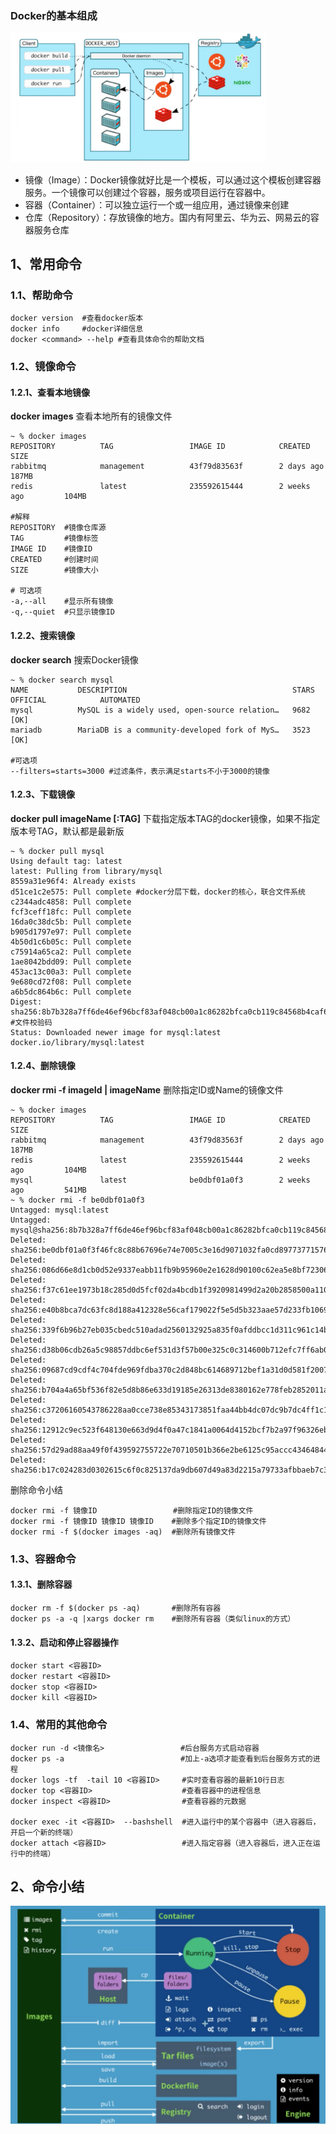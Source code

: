 

### Docker的基本组成

<img src=".images/image-20200627183642417.png" alt="image-20200627183642417" style="zoom:40%;" />

- 镜像（Image）：Docker镜像就好比是一个模板，可以通过这个模板创建容器服务。一个镜像可以创建过个容器，服务或项目运行在容器中。
- 容器（Container）：可以独立运行一个或一组应用，通过镜像来创建
- 仓库（Repository）：存放镜像的地方。国内有阿里云、华为云、网易云的容器服务仓库



## 1、常用命令

### 1.1、帮助命令

```shell
docker version 	#查看docker版本
docker info 	#docker详细信息
docker <command> --help #查看具体命令的帮助文档
```

### 1.2、镜像命令

#### 1.2.1、查看本地镜像

**docker images** 查看本地所有的镜像文件

```shell
~ % docker images
REPOSITORY          TAG                 IMAGE ID            CREATED             SIZE
rabbitmq            management          43f79d83563f        2 days ago          187MB
redis               latest              235592615444        2 weeks ago         104MB

#解释
REPOSITORY	#镜像仓库源
TAG			#镜像标签
IMAGE ID	#镜像ID
CREATED		#创建时间
SIZE		#镜像大小

# 可选项
-a,--all 	#显示所有镜像
-q,--quiet	#只显示镜像ID
```

#### 1.2.2、搜索镜像 

**docker search** 搜索Docker镜像

```shell
~ % docker search mysql
NAME           DESCRIPTION                                     STARS               OFFICIAL            AUTOMATED
mysql          MySQL is a widely used, open-source relation…   9682                [OK]                
mariadb        MariaDB is a community-developed fork of MyS…   3523                [OK]   

#可选项
--filters=starts=3000 #过滤条件，表示满足starts不小于3000的镜像
```

#### 1.2.3、下载镜像

**docker pull imageName [:TAG]** 下载指定版本TAG的docker镜像，如果不指定版本号TAG，默认都是最新版

```shell
~ % docker pull mysql
Using default tag: latest
latest: Pulling from library/mysql
8559a31e96f4: Already exists 
d51ce1c2e575: Pull complete #docker分层下载，docker的核心，联合文件系统
c2344adc4858: Pull complete 
fcf3ceff18fc: Pull complete 
16da0c38dc5b: Pull complete 
b905d1797e97: Pull complete 
4b50d1c6b05c: Pull complete 
c75914a65ca2: Pull complete 
1ae8042bdd09: Pull complete 
453ac13c00a3: Pull complete 
9e680cd72f08: Pull complete 
a6b5dc864b6c: Pull complete 
Digest: sha256:8b7b328a7ff6de46ef96bcf83af048cb00a1c86282bfca0cb119c84568b4caf6	#文件校验码
Status: Downloaded newer image for mysql:latest
docker.io/library/mysql:latest
```

#### 1.2.4、删除镜像

**docker rmi -f  imageId | imageName** 删除指定ID或Name的镜像文件

```shell
~ % docker images
REPOSITORY          TAG                 IMAGE ID            CREATED             SIZE
rabbitmq            management          43f79d83563f        2 days ago          187MB
redis               latest              235592615444        2 weeks ago         104MB
mysql               latest              be0dbf01a0f3        2 weeks ago         541MB
~ % docker rmi -f be0dbf01a0f3
Untagged: mysql:latest
Untagged: mysql@sha256:8b7b328a7ff6de46ef96bcf83af048cb00a1c86282bfca0cb119c84568b4caf6
Deleted: sha256:be0dbf01a0f3f46fc8c88b67696e74e7005c3e16d9071032fa0cd89773771576
Deleted: sha256:086d66e8d1cb0d52e9337eabb11fb9b95960e2e1628d90100c62ea5e8bf72306
Deleted: sha256:f37c61ee1973b18c285d0d5fcf02da4bcdb1f3920981499d2a20b2858500a110
Deleted: sha256:e40b8bca7dc63fc8d188a412328e56caf179022f5e5d5b323aae57d233fb1069
Deleted: sha256:339f6b96b27eb035cbedc510adad2560132925a835f0afddbcc1d311c961c14b
Deleted: sha256:d38b06cdb26a5c98857ddbc6ef531d3f57b00e325c0c314600b712efc7ff6ab0
Deleted: sha256:09687cd9cdf4c704fde969fdba370c2d848bc614689712bef1a31d0d581f2007
Deleted: sha256:b704a4a65bf536f82e5d8b86e633d19185e26313de8380162e778feb2852011a
Deleted: sha256:c37206160543786228aa0cce738e85343173851faa44bb4dc07dc9b7dc4ff1c1
Deleted: sha256:12912c9ec523f648130e663d9d4f0a47c1841a0064d4152bcf7b2a97f96326eb
Deleted: sha256:57d29ad88aa49f0f439592755722e70710501b366e2be6125c95accc43464844
Deleted: sha256:b17c024283d0302615c6f0c825137da9db607d49a83d2215a79733afbbaeb7c3
```

删除命令小结

```shell
docker rmi -f 镜像ID 				   #删除指定ID的镜像文件
docker rmi -f 镜像ID 镜像ID 镜像ID 	#删除多个指定ID的镜像文件
docker rmi -f $(docker images -aq) 	#删除所有镜像文件
```

### 1.3、容器命令

#### 1.3.1、删除容器

```shell
docker rm -f $(docker ps -aq) 		#删除所有容器
docker ps -a -q |xargs docker rm 	#删除所有容器（类似linux的方式）
```

#### 1.3.2、启动和停止容器操作

```shell
docker start <容器ID>
docker restart <容器ID>
docker stop <容器ID>
docker kill <容器ID>
```

### 1.4、常用的其他命令

```shell
docker run -d <镜像名>   				#后台服务方式启动容器
docker ps -a 						  #加上-a选项才能查看到后台服务方式的进程
docker logs -tf  -tail 10 <容器ID> 	 #实时查看容器的最新10行日志
docker top <容器ID> 					 #查看容器中的进程信息
docker inspect <容器ID>				 #查看容器的元数据

docker exec -it <容器ID>  --bashshell  #进入运行中的某个容器中（进入容器后，开启一个新的终端）
docker attach <容器ID>				 #进入指定容器（进入容器后，进入正在运行中的终端）

```

## 2、命令小结

<img src=".images/image-20200627221751999.png" alt="image-20200627221751999" style="zoom:50%;" />

